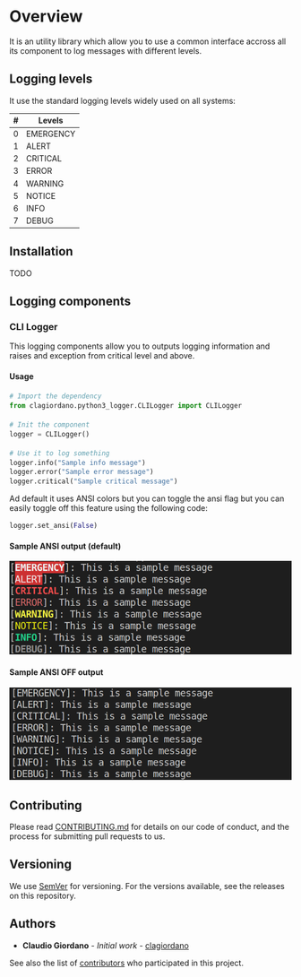 # Overview

It is an utility library which allow you to use a common interface accross all its component
to log messages with different levels.

## Logging levels

It use the standard logging levels widely used on all systems:

| # | Levels |
|---|---|
| 0 | EMERGENCY |
| 1 | ALERT |
| 2 | CRITICAL |
| 3 | ERROR |
| 4 | WARNING |
| 5 | NOTICE |
| 6 | INFO |
| 7 | DEBUG |

## Installation

TODO

## Logging components

### CLI Logger

This logging components allow you to outputs logging information and raises and exception from critical level and above.

#### Usage

```python
# Import the dependency
from clagiordano.python3_logger.CLILogger import CLILogger

# Init the component
logger = CLILogger()

# Use it to log something
logger.info("Sample info message")
logger.error("Sample error message")
logger.critical("Sample critical message")
```

Ad default it uses ANSI colors but you can toggle the ansi flag but you can easily toggle off this feature using the following code:

```python
logger.set_ansi(False)
```

#### Sample ANSI output (default)

![Sample ANSI output](docs/clilogger_ansi.png)

#### Sample ANSI OFF output

![Sample ANSI OFF output](docs/clilogger_ansi_off.png)


## Contributing

Please read [CONTRIBUTING.md](https://gist.github.com/PurpleBooth/b24679402957c63ec426) for details on our code of conduct, and the process for submitting pull requests to us.

## Versioning

We use [SemVer](http://semver.org/) for versioning. For the versions available, see the releases on this repository.

## Authors

* **Claudio Giordano** - *Initial work* - [clagiordano](https://github.com/clagiordano)

See also the list of [contributors](CONTRIBUTORS.md) who participated in this project.
